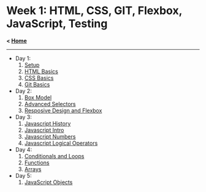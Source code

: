 # Week 1: HTML, CSS, GIT, Flexbox, JavaScript, Testing

**< [Home](../README.md)**

---

- Day 1:
  1. [Setup](./day-1/01-setup.md)
  2. [HTML Basics](./day-1/02-html-basics.md)
  3. [CSS Basics](./day-1/03-css-basics.md)
  4. [Git Basics](./day-1/04-git-basics.md)
- Day 2:
  1. [Box Model](./day-2/01-box-model.md)
  2. [Advanced Selectors](./day-2/02-advanced-selectors.md)
  3. [Resposive Design and Flexbox](./day-2/03-resposive-design-and-flexbox.md)
- Day 3:
  1. [Javascript History](./day-3/01-javascript-history.md)
  2. [Javascript Intro](./day-3/02-javascript-intro.md)
  3. [Javascript Numbers](./day-3/03-javascript-numbers.md)
  4. [Javascript Logical Operators](./day-3/04-javascript-logical-operators.md)
- Day 4:
  1. [Conditionals and Loops](./day-4/01-conditionals-and-loops.md)
  2. [Functions](./day-4/02-functions.md)
  3. [Arrays](./day-4/03-arrays.md)
- Day 5:
  1. [JavaScript Objects](./day-5/01.javascript-objects.md)
